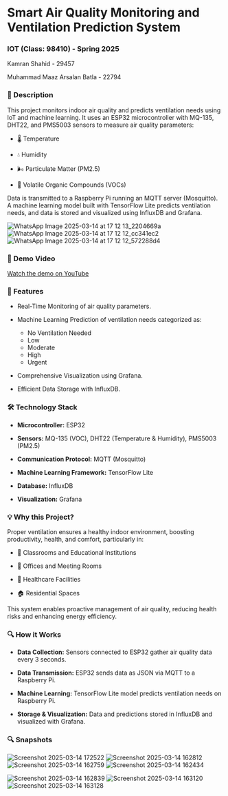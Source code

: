 # Smart Air Quality Monitoring and Ventilation Prediction System
### IOT (Class: 98410) - Spring 2025

Kamran Shahid - 29457

Muhammad Maaz Arsalan Batla - 22794


### 📖 Description

This project monitors indoor air quality and predicts ventilation needs using IoT and machine learning. It uses an ESP32 microcontroller with MQ-135, DHT22, and PMS5003 sensors to measure air quality parameters:

- 🌡️ Temperature

- 💧 Humidity

- 🌬️ Particulate Matter (PM2.5)

- 💨 Volatile Organic Compounds (VOCs)

Data is transmitted to a Raspberry Pi running an MQTT server (Mosquitto). A machine learning model built with TensorFlow Lite predicts ventilation needs, and data is stored and visualized using InfluxDB and Grafana.

![WhatsApp Image 2025-03-14 at 17 12 13_2204669a](https://github.com/user-attachments/assets/e3f72386-2b8c-4a77-a25d-cf5109ae8b9a)
![WhatsApp Image 2025-03-14 at 17 12 12_cc341ec2](https://github.com/user-attachments/assets/8e0bfa1d-c917-4537-ab39-6575f57ada09)
![WhatsApp Image 2025-03-14 at 17 12 12_572288d4](https://github.com/user-attachments/assets/76608dfb-e15b-45d8-a874-3320b2dea4e9)

### 🎥 Demo Video

[Watch the demo on YouTube](https://youtu.be/JR_lew51vHkd)

### 🚀 Features

- Real-Time Monitoring of air quality parameters.

- Machine Learning Prediction of ventilation needs categorized as:
  -   No Ventilation Needed
	- 	Low
	- 	Moderate
	- 	High
	- 	Urgent

- Comprehensive Visualization using Grafana.

- Efficient Data Storage with InfluxDB.

### 🛠️ Technology Stack
- **Microcontroller:** ESP32

- **Sensors:** MQ-135 (VOC), DHT22 (Temperature & Humidity), PMS5003 (PM2.5)

- **Communication Protocol:** MQTT (Mosquitto)

- **Machine Learning Framework:** TensorFlow Lite

- **Database:** InfluxDB

- **Visualization:** Grafana

### 💡 Why this Project?

Proper ventilation ensures a healthy indoor environment, boosting productivity, health, and comfort, particularly in:

- 🏫 Classrooms and Educational Institutions

- 🏢 Offices and Meeting Rooms

- 🏥 Healthcare Facilities

- 🏠 Residential Spaces

This system enables proactive management of air quality, reducing health risks and enhancing energy efficiency.

### 🔍 How it Works
- **Data Collection:** Sensors connected to ESP32 gather air quality data every 3 seconds.

- **Data Transmission:** ESP32 sends data as JSON via MQTT to a Raspberry Pi.

- **Machine Learning:** TensorFlow Lite model predicts ventilation needs on Raspberry Pi.

- **Storage & Visualization:** Data and predictions stored in InfluxDB and visualized with Grafana.

### 🔍 Snapshots
![Screenshot 2025-03-14 172522](https://github.com/user-attachments/assets/98d08e81-113a-4ece-9066-856fd670efb6)
![Screenshot 2025-03-14 162812](https://github.com/user-attachments/assets/0944ef8c-41dc-4a40-9ad4-f5953a49ad65)
![Screenshot 2025-03-14 162759](https://github.com/user-attachments/assets/e422e9a7-d731-4e4e-aad5-14eb3df4bc69)
![Screenshot 2025-03-14 162434](https://github.com/user-attachments/assets/3b0afc60-85ec-40d9-b24a-dce49df52711)

![Screenshot 2025-03-14 162839](https://github.com/user-attachments/assets/c3533b64-3c86-4435-bf7e-35e3b015ce76)
![Screenshot 2025-03-14 163120](https://github.com/user-attachments/assets/0e8be430-1da9-4250-93de-072bb5f6867b)
![Screenshot 2025-03-14 163128](https://github.com/user-attachments/assets/232e6dc6-8d19-4076-acf6-9e14d22aeb50)







